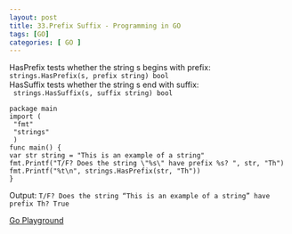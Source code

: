 ```yaml
---
layout: post
title: 33.Prefix Suffix - Programming in GO
tags: [GO]
categories: [ GO ]
---
```




HasPrefix tests whether the string s begins with prefix:<br>
      ```strings.HasPrefix(s, prefix string) bool``` <br>
HasSuffix tests whether the string s end with suffix:<br>
     ``` strings.HasSuffix(s, suffix string) bool```
```
package main
import ( 
 "fmt"
 "strings"   
 )
func main() {
var str string = "This is an example of a string"
fmt.Printf("T/F? Does the string \"%s\" have prefix %s? ", str, "Th") 
fmt.Printf("%t\n", strings.HasPrefix(str, "Th"))
}
```

Output: ```T/F? Does the string “This is an example of a string” have prefix Th? True```



[Go Playground](https://play.golang.org/p/ZQW-WzSkzLS)
